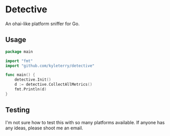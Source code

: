 # Detective

An ohai-like platform sniffer for Go.

## Usage

```go
package main

import "fmt"
import "github.com/kyleterry/detective"

func main() {
    detective.Init()
    d := detective.CollectAllMetrics()
    fmt.Println(d)
}
```

## Testing

I'm not sure how to test this with so many platforms available. If anyone has
any ideas, please shoot me an email.
